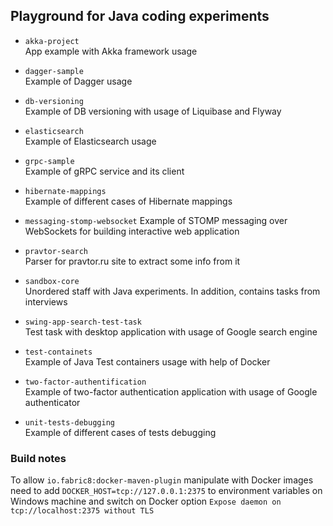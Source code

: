 
## Playground for Java coding experiments

* `akka-project`  
App example with Akka framework usage 

* `dagger-sample`  
Example of Dagger usage

* `db-versioning`  
Example of DB versioning with usage of Liquibase and Flyway

* `elasticsearch`  
Example of Elasticsearch usage

* `grpc-sample`  
Example of gRPC service and its client

* `hibernate-mappings`  
Example of different cases of Hibernate mappings

* `messaging-stomp-websocket`
Example of STOMP messaging over WebSockets for building interactive web application

* `pravtor-search`  
Parser for pravtor.ru site to extract some info from it

* `sandbox-core`  
Unordered staff with Java experiments. In addition, contains tasks from interviews

* `swing-app-search-test-task`  
Test task with desktop application with usage of Google search engine

* `test-containets`  
Example of Java Test containers usage with help of Docker

* `two-factor-authentification`  
Example of two-factor authentication application with usage of Google authenticator

* `unit-tests-debugging`  
Example of different cases of tests debugging


### Build notes
To allow `io.fabric8:docker-maven-plugin` manipulate with Docker images need to add 
`DOCKER_HOST=tcp://127.0.0.1:2375` to environment variables on Windows machine and switch on 
Docker option `Expose daemon on tcp://localhost:2375 without TLS`
